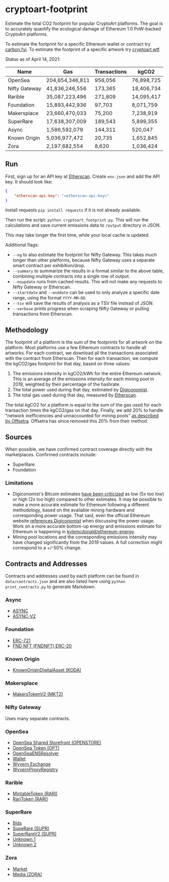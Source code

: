 # cryptoart-footprint

Estimate the total CO2 footprint for popular CryptoArt platforms. The goal is to accurately quantify the ecological damage of Ethereum 1.0 PoW-backed CryptoArt platforms.

To estimate the footprint for a specific Ethereum wallet or contract try [carbon.fyi](https://carbon.fyi/). To estimate the footprint of a specific artwork try [cryptoart.wtf](http://cryptoart.wtf/).

Status as of April 14, 2021:

| Name          | Gas             | Transactions | kgCO2      |
|---------------|-----------------|--------------|------------|
| OpenSea       | 204,654,346,811 |      956,056 | 76,898,725 |
| Nifty Gateway |  41,836,246,556 |      173,365 | 18,406,734 |
| Rarible       |  35,087,223,496 |      271,809 | 14,095,417 |
| Foundation    |  15,893,442,936 |       97,703 |  8,071,759 |
| Makersplace   |  23,660,470,033 |       75,200 |  7,238,919 |
| SuperRare     |  17,638,307,009 |      189,543 |  5,899,355 |
| Async         |   1,586,592,079 |      144,311 |    520,047 |
| Known Origin  |   5,036,977,472 |       20,735 |  1,652,845 |
| Zora          |   2,197,682,554 |        8,620 |  1,036,424 |

## Run

First, sign up for an API key at [Etherscan](https://etherscan.io/myapikey). Create `env.json` and add the API key. It should look like:

```json
{
    "etherscan-api-key": "<etherscan-api-key>"
}
```

Install requests `pip install requests` if it is not already available.

Then run the script: `python cryptoart_footprint.py`. This will run the calculations and save current emissions data to `/output` directory in JSON.

This may take longer the first time, while your local cache is updated.

Additional flags:

* `--ng` to also estimate the footprint for Nifty Gateway. This takes much longer than other platforms, because Nifty Gateway uses a separate smart contract per exhibition/drop.
* `--summary` to summarize the results in a format similar to the above table, combining multiple contracts into a single row of output.
* `--noupdate` runs from cached results. This will not make any requests to Nifty Gateway or Etherscan.
* `--startdate` and `--enddate` can be used to only analyze a specific date range, using the format `YYYY-MM-DD`.
* `--tsv` will save the results of analysis as a TSV file instead of JSON.
* `--verbose` prints progress when scraping Nifty Gateway or pulling transactions from Etherscan.


## Methodology

The footprint of a platform is the sum of the footprints for all artwork on the platform. Most platforms use a few Ethereum contracts to handle all artworks. For each contract, we download all the transactions associated with the contract from Etherscan. Then for each transaction, we compute the kgCO2/gas footprint for that day, based on three values:

1. The emissions intensity in kgCO2/kWh for the entire Ethereum network. This is an average of the emissions intensity for each mining pool in 2019, weighted by their percentage of the hashrate.
2. The total power used during that day, estimated by [Digiconomist](https://digiconomist.net/ethereum-energy-consumption/).
3. The total gas used during that day, measured by [Etherscan](https://etherscan.io/chart/gasused?output=csv).

The total kgCO2 for a platform is equal to the sum of the gas used for each transaction times the kgCO2/gas on that day. Finally, we add 20% to handle "network inefficiencies and unnaccounted for mining pools" [as described by Offsetra](https://www.notion.so/Carbon-FYI-Methodology-51e2d8c41d1c4963970a143b8629f5f9). Offsetra has since removed this 20% from their method.

## Sources

When possible, we have confirmed contract coverage directly with the marketplaces. Confirmed contracts include:

* SuperRare
* Foundation

### Limitations

* Digiconomist's Bitcoin estimates [have been criticized](https://www.coincenter.org/estimating-bitcoin-electricity-use-a-beginners-guide/) as low (5x too low) or high (2x too high) compared to other estimates. It may be possible to make a more accurate estimate for Ethereum following a different methodology, based on the available mining hardware and corresponding power usage. That said, even the official Ethereum website [references Digiconomist](https://ethereum.org/en/nft/#footnotes-and-sources) when discussing the power usage. Work on a more accurate bottom-up energy and emissions estimate for Ethereum is happening in [kylemcdonald/ethereum-energy](https://github.com/kylemcdonald/ethereum-energy).
* Mining pool locations and the corresponding emissions intensity may have changed significantly from the 2019 values. A full correction might correspond to a +/-50% change.

## Contracts and Addresses

Contracts and addresses used by each platform can be found in `data/contracts.json` and are also listed here using `python print_contracts.py` to generate Markdown.

### Async

* [ASYNC](https://etherscan.io/address/0x6c424c25e9f1fff9642cb5b7750b0db7312c29ad)
* [ASYNC-V2](https://etherscan.io/address/0xb6dae651468e9593e4581705a09c10a76ac1e0c8)

### Foundation

* [ERC-721](https://etherscan.io/address/0xcda72070e455bb31c7690a170224ce43623d0b6f)
* [FND NFT (FNDNFT) ERC-20](https://etherscan.io/address/0x3b3ee1931dc30c1957379fac9aba94d1c48a5405)

### Known Origin

* [KnownOriginDigitalAsset (KODA)](https://etherscan.io/address/0xfbeef911dc5821886e1dda71586d90ed28174b7d)

### Makersplace

* [MakersTokenV2 (MKT2)](https://etherscan.io/address/0x2a46f2ffd99e19a89476e2f62270e0a35bbf0756)

### Nifty Gateway

Uses many separate contracts.

### OpenSea

* [OpenSea Shared Storefront (OPENSTORE)](https://etherscan.io/address/0x495f947276749ce646f68ac8c248420045cb7b5e)
* [OpenSea Token (OPT)](https://etherscan.io/address/0x1129eb10812935593bf44fe0a9b62a59a9202f6d)
* [OpenSeaENSResolver](https://etherscan.io/address/0x9c4e9cce4780062942a7fe34fa2fa7316c872956)
* [Wallet](https://etherscan.io/address/0x5b3256965e7c3cf26e11fcaf296dfc8807c01073)
* [Wyvern Exchange](https://etherscan.io/address/0x7be8076f4ea4a4ad08075c2508e481d6c946d12b)
* [WyvernProxyRegistry](https://etherscan.io/address/0xa5409ec958c83c3f309868babaca7c86dcb077c1)

### Rarible

* [MintableToken (RARI)](https://etherscan.io/address/0x60f80121c31a0d46b5279700f9df786054aa5ee5)
* [RariToken (RARI)](https://etherscan.io/address/0xfca59cd816ab1ead66534d82bc21e7515ce441cf)

### SuperRare

* [Bids](https://etherscan.io/address/0x2947f98c42597966a0ec25e92843c09ac17fbaa7)
* [SupeRare (SUPR)](https://etherscan.io/address/0x41a322b28d0ff354040e2cbc676f0320d8c8850d)
* [SuperRareV2 (SUPR)](https://etherscan.io/address/0xb932a70a57673d89f4acffbe830e8ed7f75fb9e0)
* [Unknown 1](https://etherscan.io/address/0x65b49f7aee40347f5a90b714be4ef086f3fe5e2c)
* [Unknown 2](https://etherscan.io/address/0x8c9f364bf7a56ed058fc63ef81c6cf09c833e656)

### Zora

* [Market](https://etherscan.io/address/0xe5bfab544eca83849c53464f85b7164375bdaac1)
* [Media (ZORA)](https://etherscan.io/address/0xabefbc9fd2f806065b4f3c237d4b59d9a97bcac7)